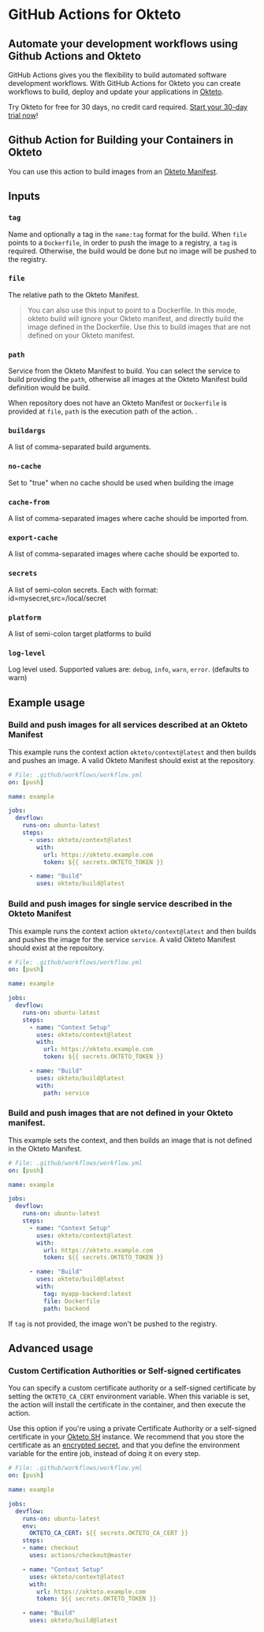 # GitHub Actions for Okteto

## Automate your development workflows using Github Actions and Okteto

GitHub Actions gives you the flexibility to build automated software development workflows. With GitHub Actions for Okteto you can create workflows to build, deploy and update your applications in [Okteto](https://www.okteto.com).

Try Okteto for free for 30 days, no credit card required. [Start your 30-day trial now](https://www.okteto.com/free-trial/)!

## Github Action for Building your Containers in Okteto

You can use this action to build images from an [Okteto Manifest](https://www.okteto.com/docs/reference/manifest/).

## Inputs

### `tag`

Name and optionally a tag in the `name:tag` format for the build. When `file` points to a `Dockerfile`, in order to push the image to a registry, a `tag` is required. Otherwise, the build would be done but no image will be pushed to the registry.

### `file`

The relative path to the Okteto Manifest.

> You can also use this input to point to a Dockerfile. In this mode, okteto build will ignore your Okteto manifest, and directly build the image defined in the Dockerfile. Use this to build images that are not defined on your Okteto manifest.

### `path`

Service from the Okteto Manifest to build. You can select the service to build providing the `path`, otherwise all images at the Okteto Manifest build definition would be build.

When repository does not have an Okteto Manifest or `Dockerfile` is provided at `file`, `path` is the execution path of the action. .

### `buildargs`

A list of comma-separated build arguments.

### `no-cache`

Set to "true" when no cache should be used when building the image

### `cache-from`

A list of comma-separated images where cache should be imported from.

### `export-cache`

A list of comma-separated images where cache should be exported to.

### `secrets`

A list of semi-colon secrets. Each with format: id=mysecret,src=/local/secret

### `platform`

A list of semi-colon target platforms to build

### `log-level`

Log level used. Supported values are: `debug`, `info`, `warn`, `error`. (defaults to warn)

## Example usage

### Build and push images for all services described at an Okteto Manifest

This example runs the context action `okteto/context@latest` and then builds and pushes an image. A valid Okteto Manifest should exist at the repository.

```yaml
# File: .github/workflows/workflow.yml
on: [push]

name: example

jobs:
  devflow:
    runs-on: ubuntu-latest
    steps:
      - uses: okteto/context@latest
        with:
          url: https://okteto.example.com
          token: ${{ secrets.OKTETO_TOKEN }}

      - name: "Build"
        uses: okteto/build@latest
```

### Build and push images for single service described in the Okteto Manifest

This example runs the context action `okteto/context@latest` and then builds and pushes the image for the service `service`. A valid Okteto Manifest should exist at the repository.

```yaml
# File: .github/workflows/workflow.yml
on: [push]

name: example

jobs:
  devflow:
    runs-on: ubuntu-latest
    steps:
      - name: "Context Setup"
        uses: okteto/context@latest
        with:
          url: https://okteto.example.com
          token: ${{ secrets.OKTETO_TOKEN }}

      - name: "Build"
        uses: okteto/build@latest
        with:
          path: service
```

### Build and push images that are not defined in your Okteto manifest.

This example sets the context, and then builds an image that is not defined in the Okteto Manifest.

```yaml
# File: .github/workflows/workflow.yml
on: [push]

name: example

jobs:
  devflow:
    runs-on: ubuntu-latest
    steps:
      - name: "Context Setup"
        uses: okteto/context@latest
        with:
          url: https://okteto.example.com
          token: ${{ secrets.OKTETO_TOKEN }}

      - name: "Build"
        uses: okteto/build@latest
        with:
          tag: myapp-backend:latest
          file: Dockerfile
          path: backend
```

If `tag` is not provided, the image won't be pushed to the registry.

## Advanced usage

### Custom Certification Authorities or Self-signed certificates

You can specify a custom certificate authority or a self-signed certificate by setting the `OKTETO_CA_CERT` environment variable. When this variable is set, the action will install the certificate in the container, and then execute the action.

Use this option if you're using a private Certificate Authority or a self-signed certificate in your [Okteto SH](https://www.okteto.com/docs/self-hosted/) instance. We recommend that you store the certificate as an [encrypted secret](https://docs.github.com/en/actions/reference/encrypted-secrets), and that you define the environment variable for the entire job, instead of doing it on every step.

```yaml
# File: .github/workflows/workflow.yml
on: [push]

name: example

jobs:
  devflow:
    runs-on: ubuntu-latest
    env:
      OKTETO_CA_CERT: ${{ secrets.OKTETO_CA_CERT }}
    steps:
    - name: checkout
      uses: actions/checkout@master

    - name: "Context Setup"
      uses: okteto/context@latest
      with:
        url: https://okteto.example.com
        token: ${{ secrets.OKTETO_TOKEN }}

    - name: "Build"
      uses: okteto/build@latest
```
